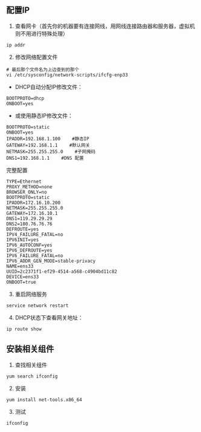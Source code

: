 ## 配置IP
1. 查看网卡（首先你的机器要有连接网线，用网线连接路由器和服务器，虚拟机则不用进行特殊处理）
```
ip addr
```
2. 修改网络配置文件
```
# 最后那个文件名为上边查到的那个
vi /etc/sysconfig/network-scripts/ifcfg-enp33
```
- DHCP自动分配IP修改文件：
```
BOOTPROTO=dhcp
ONBOOT=yes
```
- 或使用静态IP修改文件：
```
BOOTPROTO=static
ONBOOT=yes
IPADDR=192.168.1.100 　　#静态IP  
GATEWAY=192.168.1.1 　　#默认网关  
NETMASK=255.255.255.0　　 #子网掩码  
DNS1=192.168.1.1　　 #DNS 配置
```
完整配置
```
TYPE=Ethernet
PROXY_METHOD=none
BROWSER_ONLY=no
BOOTPROTO=static
IPADDR=172.16.10.200
NETMASK=255.255.255.0
GATEWAY=172.16.10.1
DNS1=119.29.29.29
DNS2=180.76.76.76
DEFROUTE=yes
IPV4_FAILURE_FATAL=no
IPV6INIT=yes
IPV6_AUTOCONF=yes
IPV6_DEFROUTE=yes
IPV6_FAILURE_FATAL=no
IPV6_ADDR_GEN_MODE=stable-privacy
NAME=ens33
UUID=2c2371f1-ef29-4514-a568-c4904bd11c82
DEVICE=ens33
ONBOOT=true
```
3. 重启网络服务
```
service network restart
```
4. DHCP状态下查看网关地址：
```
ip route show
```

## 安装相关组件
1. 查找相关组件
```
yum search ifconfig
```
2. 安装
```
yum install net-tools.x86_64
```
3. 测试
```
ifconfig
```




